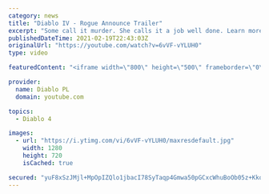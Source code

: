 ```yaml
---
category: news
title: "Diablo IV - Rogue Announce Trailer"
excerpt: "Some call it murder. She calls it a job well done. Learn more at Diablo4.com. The Rogue is the newest addition to the Diablo IV ..."
publishedDateTime: 2021-02-19T22:43:03Z
originalUrl: "https://youtube.com/watch?v=6vVF-vYLUH0"
type: video

featuredContent: "<iframe width=\"800\" height=\"500\" frameborder=\"0\" src=\"https://www.youtube.com/embed/6vVF-vYLUH0\" allow=\"accelerometer; autoplay; encrypted-media; gyroscope; picture-in-picture\" allowfullscreen></iframe>"

provider:
  name: Diablo PL
  domain: youtube.com

topics:
  - Diablo 4

images:
  - url: "https://i.ytimg.com/vi/6vVF-vYLUH0/maxresdefault.jpg"
    width: 1280
    height: 720
    isCached: true

secured: "yuF8xSzJMjl+MpOpIZQlo1jbacI78SyTaqp4Gmwa50pGCxcWhuBoOb05z+KkqxQXX73AqRKZNUTHFI6dHYFHqzw+GEXqxZ6Zt52kHzU2hnjPlHqbtxSlGHLMSgflnRJoCu48rTz41K57RGCEKC7LS+fE/2DGGlW1AhWJEXh34uFTxCk3Xgq1XsIo3RenIng6dedOnwQ+cGkCpNvXLMEbH9MyoqIHMcmfx6Ra3XIXPXv9VThrpjuZHzz4h4nZcWrxMnA8od+Kemx2ALEv0C6W/dQGjvYo0XHHhcz4EibEFWVIgeHmAcqKDsIVsZVRlYEhig9BbHy0pDkw1Drc98TJpDAt3nOMrZTlCifw0xQaij4ZKs0Cfwf6j7qyADheLJg/cUmj1QKeJaGXC8kgDsbLlw==;bLnBpJ8+7KcU+HGzYSZrzw=="
---
```


